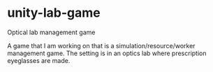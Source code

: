 # unity-lab-game
Optical lab management game

A game that I am working on that is a 
simulation/resource/worker management game. 
The setting is in an optics lab where prescription eyeglasses are made.
